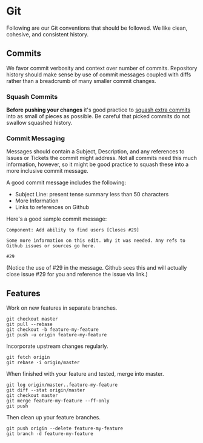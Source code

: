 # Git

Following are our Git conventions that should be followed. We like clean, cohesive,
and consistent history.

## Commits

We favor commit verbosity and context over number of commits. Repository history should make sense by use of commit messages coupled with diffs rather than a breadcrumb of many smaller commit changes.

### Squash Commits

**Before pushing your changes** it's good practice to [squash extra commits](https://help.github.com/articles/interactive-rebase) into as small of pieces as possible. Be careful that picked commits do not swallow squashed history.

### Commit Messaging

Messages should contain a Subject, Description, and any references to Issues or Tickets the commit might address. Not all commits need this much information, however, so it might be good practice to squash these into a more inclusive commit message.

A good commit message includes the following:

* Subject Line: present tense summary less than 50 characters
* More Information
* Links to references on Github

Here's a good sample commit message:

    Component: Add ability to find users [Closes #29]

    Some more information on this edit. Why it was needed. Any refs to
    Github issues or sources go here.

    #29

(Notice the use of #29 in the message. Github sees this and will actually close issue #29 for you and reference the issue via link.)

## Features

Work on new features in separate branches.

    git checkout master
    git pull --rebase
    git checkout -b feature-my-feature
    git push -u origin feature-my-feature

Incorporate upstream changes regularly.

    git fetch origin
    git rebase -i origin/master

When finished with your feature and tested, merge into master.

    git log origin/master..feature-my-feature
    git diff --stat origin/master
    git checkout master
    git merge feature-my-feature --ff-only
    git push

Then clean up your feature branches.

    git push origin --delete feature-my-feature
    git branch -d feature-my-feature

